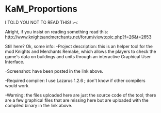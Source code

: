 # KaM_Proportions

I TOLD YOU NOT TO READ THIS! ><

Alright, if you insist on reading something read this: http://www.knightsandmerchants.net/forum/viewtopic.php?f=26&t=2653


Still here?
Ok, some info:
-Project description: this is an helper tool for the mod Knights and Merchants Remake, which allows the players to check the game's data on buildings and units through an interactive Graphical User Interface. 

-Screenshot: have been posted in the link above.

-Required compiler: I use Lazarus 1.2.6 ; don't know if other compilers would work.

-Warning: the files uploaded here are just the source code of the tool; there are a few graphical files that are missing here but are uploaded with the compiled binary in the link above.
